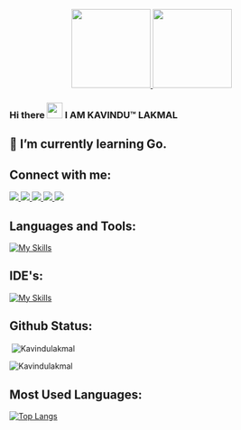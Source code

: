<p align="center">
  <a href="https://www.credly.com/go/X4HXgt1MjSv3IzsgSNq54g" target="_blank" rel="noopener noreferrer">
    <img src="https://images.credly.com/size/340x340/images/b870667f-00a3-48d7-b988-9c02b441b883/image.png" width="140" />
  <a href="https://catalog-education.oracle.com/ords/certview/sharebadge?id=9147639B480198EF696F1F63151DE8F7C2073C8736A0536F8D688E6A0F96AC86" target="_blank" rel="noopener noreferrer">
    <img src="https://images.credly.com/images/aec70b1a-2cd7-4c31-a64e-f4ee88717188/OCI2024FNDCFA_cached_image_20250518-26-tfcnm3.png" width="140" />
  </a>
</p>

### Hi there <img src="https://media.giphy.com/media/hvRJCLFzcasrR4ia7z/giphy.gif" width="28"> I AM KAVINDU™ LAKMAL
## 🌱 I’m currently learning Go.

## Connect with me:
  <a href="https://www.linkedin.com/in/kavindu-lakmal-wickramasinghe/" target="blank">
    <img src="https://skillicons.dev/icons?i=linkedin" />
  </a>
  
  <a href="https://www.instagram.com/kavindulakmal37/" target="blank">
    <img src="https://skillicons.dev/icons?i=instagram" />
  </a>
  
  <a href="https://twitter.com/KLakaml" target="blank">
    <img src="https://skillicons.dev/icons?i=twitter" />
  </a>
  
  <a href="https://stackoverflow.com/users/19791764/kavindu-lakmal" target="blank">
    <img src="https://skillicons.dev/icons?i=stackoverflow" />
  </a>
  
  <a href="http://gitlab.sliit.lk/KavinduLakmal">
    <img src="https://skillicons.dev/icons?i=gitlab" />
  </a>
  

## Languages and Tools:
[![My Skills](https://skillicons.dev/icons?i=aws,azure,react,angular,bootstrap,c,cpp,css,django,docker,dynamodb,express,fastapi,figma,firebase,flask,git,github,go,hibernate,html,java,js,jquery,kubernetes,linux,maven,mongodb,mysql,nodejs,octave,php,postman,py,r,spring,sqlite,selenium,terraform,&perline=15)](https://skillicons.dev)


## IDE's:
[![My Skills](https://skillicons.dev/icons?i=androidstudio,eclipse,idea,replit,pycharm,visualstudio,vscode&theme=light)](https://skillicons.dev)

## Github Status:

<p>&nbsp;<img align="center" src="https://github-readme-stats.vercel.app/api?username=Kavindulakmal&show_icons=true&theme=dark&locale=en" alt="Kavindulakmal" /></p> 


<p><img align="center" src="https://github-readme-streak-stats.herokuapp.com/?user=Kavindulakmal&theme=dark" alt="Kavindulakmal" /></p>

## Most Used Languages:
[![Top Langs](https://github-readme-stats.vercel.app/api/top-langs/?username=Kavindulakmal&layout=compact)](https://github.com/Kavindulakmal/github-readme-stats)




